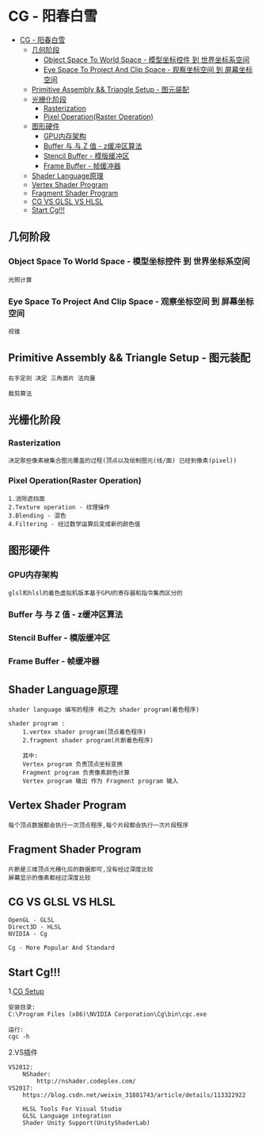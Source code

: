 # CG - 阳春白雪
- [CG - 阳春白雪](#cg---阳春白雪)
  - [几何阶段](#几何阶段)
    - [Object Space To World Space - 模型坐标控件 到 世界坐标系空间](#object-space-to-world-space---模型坐标控件-到-世界坐标系空间)
    - [Eye Space To Project And Clip Space - 观察坐标空间 到 屏幕坐标空间](#eye-space-to-project-and-clip-space---观察坐标空间-到-屏幕坐标空间)
  - [Primitive Assembly && Triangle Setup - 图元装配](#primitive-assembly--triangle-setup---图元装配)
  - [光栅化阶段](#光栅化阶段)
    - [Rasterization](#rasterization)
    - [Pixel Operation(Raster Operation)](#pixel-operationraster-operation)
  - [图形硬件](#图形硬件)
    - [GPU内存架构](#gpu内存架构)
    - [Buffer 与 与 Z 值 - z缓冲区算法](#buffer-与-与-z-值---z缓冲区算法)
    - [Stencil Buffer - 模版缓冲区](#stencil-buffer---模版缓冲区)
    - [Frame Buffer - 帧缓冲器](#frame-buffer---帧缓冲器)
  - [Shader Language原理](#shader-language原理)
  - [Vertex Shader Program](#vertex-shader-program)
  - [Fragment Shader Program](#fragment-shader-program)
  - [CG VS GLSL VS HLSL](#cg-vs-glsl-vs-hlsl)
  - [Start Cg!!!](#start-cg)

## 几何阶段
### Object Space To World Space - 模型坐标控件 到 世界坐标系空间
    光照计算
### Eye Space To Project And Clip Space - 观察坐标空间 到 屏幕坐标空间
    视锥

## Primitive Assembly && Triangle Setup - 图元装配
    右手定则 决定 三角面片 法向量

    裁剪算法

## 光栅化阶段
### Rasterization
    决定那些像素被集合图元覆盖的过程(顶点以及绘制图元(线/面) 已经到像素(pixel))
    
### Pixel Operation(Raster Operation)
    1.消除遮挡面
    2.Texture operation - 纹理操作
    3.Blending - 混色
    4.Filtering - 经过数学运算后变成新的颜色值

## 图形硬件
### GPU内存架构
    glsl和hlsl的着色虚拟机版本基于GPU的寄存器和指令集而区分的
### Buffer 与 与 Z 值 - z缓冲区算法
### Stencil Buffer - 模版缓冲区
### Frame Buffer - 帧缓冲器

## Shader Language原理
    shader language 编写的程序 称之为 shader program(着色程序)

    shader program :
        1.vertex shader program(顶点着色程序)
        2.fragment shader program(片断着色程序)

        其中:
        Vertex program 负责顶点坐标变换 
        Fragment program 负责像素颜色计算
        Vertex program 输出 作为 Fragment program 输入

## Vertex Shader Program
    每个顶点数据都会执行一次顶点程序,每个片段都会执行一次片段程序

## Fragment Shader Program
    片断是三维顶点光栅化后的数据即可,没有经过深度比较
    屏幕显示的像素都经过深度比较

## CG VS GLSL VS HLSL
    OpenGL - GLSL
    Direct3D - HLSL
    NVIDIA - Cg

    Cg - More Popular And Standard

## Start Cg!!!
1.[CG Setup](http://developer.nvidia.com/object/cg_toolkit.html)

    安装目录:
    C:\Program Files (x86)\NVIDIA Corporation\Cg\bin\cgc.exe

    运行:
    cgc -h

2.VS插件 
    
    VS2012:
        NShader:
            http://nshader.codeplex.com/
    VS2017:
        https://blog.csdn.net/weixin_31881743/article/details/113322922

        HLSL Tools For Visual Studio
        GLSL Language integration
        Shader Unity Support(UnityShaderLab)

    

